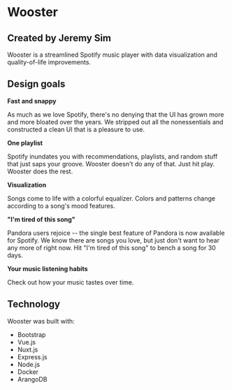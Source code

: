 # Wooster
## Created by Jeremy Sim

Wooster is a streamlined Spotify music player with data visualization and quality-of-life improvements.

## Design goals

**Fast and snappy**

As much as we love Spotify, there's no denying that the UI has grown more and more bloated over the years. We stripped out all the nonessentials and constructed a clean UI that is a pleasure to use.

**One playlist**

Spotify inundates you with recommendations, playlists, and random stuff that just saps your groove. Wooster doesn't do any of that. Just hit play. Wooster does the rest.

**Visualization**

Songs come to life with a colorful equalizer. Colors and patterns change according to a song's mood features.

**"I'm tired of this song"**

Pandora users rejoice -- the single best feature of Pandora is now available for Spotify. We know there are songs you love, but just don't want to hear any more of right now. Hit "I'm tired of this song" to bench a song for 30 days.

**Your music listening habits**

Check out how your music tastes over time.

## Technology

Wooster was built with:

* Bootstrap
* Vue.js
* Nuxt.js
* Express.js
* Node.js
* Docker
* ArangoDB

